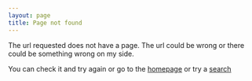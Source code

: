 ```yaml
---
layout: page
title: Page not found
---
```


The url requested does not have a page. The url could be wrong or
there could be something wrong on my side.

You can check it and try again or go to the [homepage](/) or try a
[search](/search)
